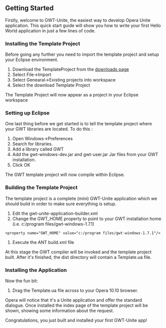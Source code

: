## Getting Started ##
Firstly, welcome to GWT-Unite, the easiest way to develop Opera Unite application.  This quick start guide will show you how to write your first Hello World application in just a few lines of code.

### Installing the Template Project ###
Before going any further you need to import the template project and setup your Eclipse environment.
  1. Download the TemplateProject from the [downloads page](http://code.google.com/p/gwt-unite/downloads/list)
  1. Select File->Import
  1. Select Genearal->Existing projects into workspace
  1. Select the download Template Project

The Template Project will now appear as a project in your Eclipse workspace

### Setting up Eclipse ###
One last thing before we get started is to tell the template project where your GWT libraries are located. To do this :
  1. Open Windows->Preferences
  1. Search for libraries.
  1. Add a library called GWT
  1. Add the gwt-windows-dev.jar and gwt-user.jar Jar files from your GWT installation.
  1. Click OK

The GWT template project will now compile within Eclipse.

### Building the Template Project ###
The template project is a complete (mini) GWT-Unite application which we should build in order to make sure everything is setup.

  1. Edit the gwt-unite-application-builder.xml
  1. Change the GWT\_HOME property to point to your GWT installation home (i.e. c:/program files/gwt-windows-1.7.1)
```
<property name="GWT_HOME" value="c:/program files/gwt-windows-1.7.1"/>
```
  1. Execute the ANT build.xml file

At this stage the GWT compiler will be invoked and the template project built.  After it's finished, the dist directory will contain a Template.ua file.

### Installing the Application ###
Now the fun bit:

  1. Drag the Template.ua file across to your Opera 10.10 browser.

Opera will notice that it's a Unite application and offer the standard dialogue.  Once installed the index page of the template project will be shown, showing some information about the request.

Congratulations, you just built and installed your first GWT-Unite app!